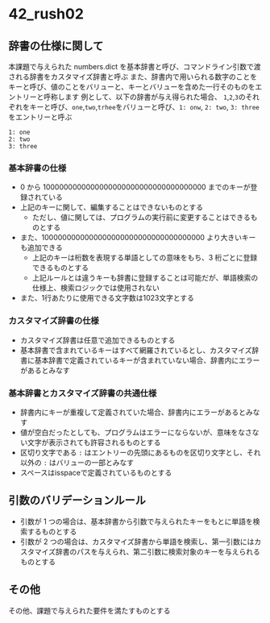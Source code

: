 # 42_rush02

## 辞書の仕様に関して

本課題で与えられた numbers.dict を基本辞書と呼び、コマンドライン引数で渡される辞書をカスタマイズ辞書と呼ぶ
また、辞書内で用いられる数字のことをキーと呼び、値のことをバリューと、キーとバリューを含めた一行そのものをエントリーと呼称します
例として、以下の辞書が与え得られた場合、
`1`,`2`,`3`のそれぞれをキーと呼び、`one`,`two`,`trhee`をバリューと呼び、`1: onw`, `2: two`, `3: three` をエントリーと呼ぶ

```
1: one
2: two
3: three
```

### 基本辞書の仕様

- 0 から 1000000000000000000000000000000000000 までのキーが登録されている
- 上記のキーに関して、編集することはできないものとする
  - ただし、値に関しては、プログラムの実行前に変更することはできるものとする
- また、1000000000000000000000000000000000000 より大きいキーも追加できる
  - 上記のキーは桁数を表現する単語としての意味をもち、3 桁ごとに登録できるものとする
  - 上記ルールとは違うキーも辞書に登録することは可能だが、単語検索の仕様上、検索ロジックでは使用されない
- また、1行あたりに使用できる文字数は1023文字とする

### カスタマイズ辞書の仕様

- カスタマイズ辞書は任意で追加できるものとする
- 基本辞書で含まれているキーはすべて網羅されているとし、カスタマイズ辞書に基本辞書で定義されているキーが含まれていない場合、辞書内にエラーがあるとみなす

### 基本辞書とカスタマイズ辞書の共通仕様

- 辞書内にキーが重複して定義されていた場合、辞書内にエラーがあるとみなす
- 値が空白だったとしても、プログラムはエラーにならないが、意味をなさない文字が表示されても許容されるものとする
- 区切り文字である `:` はエントリーの先頭にあるものを区切り文字とし、それ以外の `:` はバリューの一部とみなす
- スペースはisspaceで定義されているものとする

## 引数のバリデーションルール

- 引数が 1 つの場合は、基本辞書から引数で与えられたキーをもとに単語を検索するものとする
- 引数が 2 つの場合は、カスタマイズ辞書から単語を検索し、第一引数にはカスタマイズ辞書のパスを与えられ、第二引数に検索対象のキーを与えられるものとする

## その他

その他、課題で与えられた要件を満たすものとする
